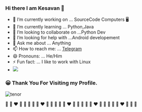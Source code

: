 ### Hi there I am Kesavan 👋

- 🔭 I’m currently working on ... SourceCode Computers :desktop_computer:
- 🌱 I’m currently learning ... Python,Java
- 👯 I’m looking to collaborate on ...Python Dev
- 🤔 I’m looking for help with ...Android developement 
- 💬 Ask me about ... Anything
- 📫 How to reach me: ... [Telegram](https://t.me/the_cyberghost)
- 😄 Pronouns: ... He/Him
- ⚡ Fun fact: ... I like to work with Linux
-  <img src="https://github-readme-stats.vercel.app/api?username=Kesavan-Hex&&show_icons=true&title_color=ffffff&icon_color=bb2acf&text_color=daf7dc&bg_color=151515">

 ### :grinning: Thank You For Visiting my Profile.
 

![tenor](https://user-images.githubusercontent.com/73026586/116538681-7b177e80-a905-11eb-8730-340be2d589d0.gif)


 :yellow_heart: :blue_heart: :heart: :orange_heart: :green_heart: :purple_heart:
  :yellow_heart: :blue_heart: :heart: :orange_heart: :green_heart: :purple_heart:
    :yellow_heart: :blue_heart: :heart: :orange_heart: :green_heart: :purple_heart:
  :yellow_heart: :blue_heart: :heart: :orange_heart: :green_heart: :purple_heart:
 :yellow_heart: :blue_heart: :heart: :orange_heart: :green_heart: :purple_heart:

